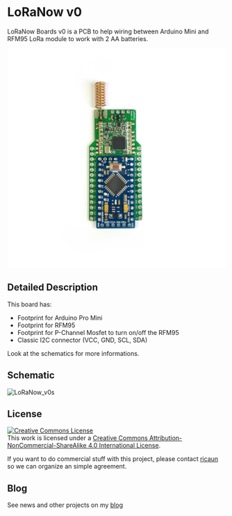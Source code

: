 # LoRaNow v0

LoRaNow Boards v0 is a PCB to help wiring between Arduino Mini and RFM95 LoRa module to work with 2 AA batteries.

<img src="img/LoRaNow_v0.png" alt="LoRaNow_v0" width="640px">

## Detailed Description

This board has:
* Footprint for Arduino Pro Mini
* Footprint for RFM95
* Footprint for P-Channel Mosfet to turn on/off the RFM95
* Classic I2C connector (VCC, GND, SCL, SDA)

Look at the schematics for more informations.

## Schematic

<img src="img/LoRaNow_v0s.png" alt="LoRaNow_v0s">


## License

<a rel="license" href="http://creativecommons.org/licenses/by-nc-sa/4.0/"><img alt="Creative Commons License" style="border-width:0" src="https://i.creativecommons.org/l/by-nc-sa/4.0/88x31.png" /></a><br />This work is licensed under a <a rel="license" href="http://creativecommons.org/licenses/by-nc-sa/4.0/">Creative Commons Attribution-NonCommercial-ShareAlike 4.0 International License</a>.


If you want to do commercial stuff with this project, please contact [ricaun][1] so we can organize an simple agreement.

## Blog

See news and other projects on my [blog][2] 

[1]: http://www.ricaun.com.br/#contact
[2]: http://www.loranow.com